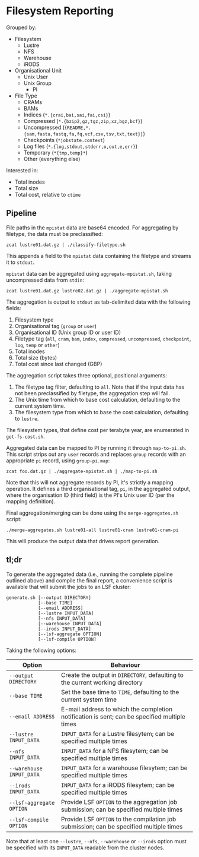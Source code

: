 # Filesystem Reporting

Grouped by:

* Filesystem
  * Lustre
  * NFS
  * Warehouse
  * iRODS
* Organisational Unit
  * Unix User
  * Unix Group
    * PI
* File Type
  * CRAMs
  * BAMs
  * Indices (`*.{crai,bai,sai,fai,csi}`)
  * Compressed (`*.{bzip2,gz,tgz,zip,xz,bgz,bcf}`)
  * Uncompressed (`{README,*.{sam,fasta,fastq,fa,fq,vcf,csv,tsv,txt,text}}`)
  * Checkpoints (`*jobstate.context`)
  * Log files (`*.{log,stdout,stderr,o,out,e,err}`)
  * Temporary (`*{tmp,temp}*`)
  * Other (everything else)

Interested in:

* Total inodes
* Total size
* Total cost, relative to `ctime`

## Pipeline

File paths in the `mpistat` data are base64 encoded. For aggregating by
filetype, the data must be preclassified:

    zcat lustre01.dat.gz | ./classify-filetype.sh

This appends a field to the `mpistat` data containing the filetype and
streams it to `stdout`.

`mpistat` data can be aggregated using `aggregate-mpistat.sh`, taking
uncompressed data from `stdin`:

    zcat lustre01.dat.gz lustre02.dat.gz | ./aggregate-mpistat.sh

The aggregation is output to `stdout` as tab-delimited data with the
following fields:

1. Filesystem type
2. Organisational tag (`group` or `user`)
3. Organisational ID (Unix group ID or user ID)
4. Filetype tag (`all`, `cram`, `bam`, `index`, `compressed`,
   `uncompressed`, `checkpoint`, `log`, `temp` or `other`)
5. Total inodes
6. Total size (bytes)
7. Total cost since last changed (GBP)

The aggregation script takes three optional, positional arguments:

1. The filetype tag filter, defaulting to `all`. Note that if the input
   data has not been preclassified by filetype, the aggregation step
   will fail.
2. The Unix time from which to base cost calculation, defaulting to the
   current system time.
3. The filesystem type from which to base the cost calculation,
   defaulting to `lustre`.

The filesystem types, that define cost per terabyte year, are enumerated
in `get-fs-cost.sh`.

Aggregated data can be mapped to PI by running it through `map-to-pi.sh`.
This script strips out any `user` records and replaces `group` records
with an appropriate `pi` record, using `group-pi.map`:

    zcat foo.dat.gz | ./aggregate-mpistat.sh | ./map-to-pi.sh

Note that this will not aggregate records by PI, it's strictly a mapping
operation. It defines a third organisational tag, `pi`, in the
aggregated output, where the organisation ID (third field) is the PI's
Unix user ID (per the mapping definition).

Final aggregation/merging can be done using the `merge-aggregates.sh`
script:

    ./merge-aggregates.sh lustre01-all lustre01-cram lustre01-cram-pi

This will produce the output data that drives report generation.

## tl;dr

To generate the aggregated data (i.e., running the complete pipeline
outlined above) and compile the final report, a convenience script is
available that will submit the jobs to an LSF cluster:

    generate.sh [--output DIRECTORY]
                [--base TIME]
                [--email ADDRESS]
                [--lustre INPUT_DATA]
                [--nfs INPUT_DATA]
                [--warehouse INPUT_DATA]
                [--irods INPUT_DATA]
                [--lsf-aggregate OPTION]
                [--lsf-compile OPTION]

Taking the following options:

Option                   | Behaviour
------------------------ | --------------------------------------------------------
`--output DIRECTORY`     | Create the output in `DIRECTORY`, defaulting to the current working directory
`--base TIME`            | Set the base time to `TIME`, defaulting to the current system time
`--email ADDRESS`        | E-mail address to which the completion notification is sent; can be specified multiple times
`--lustre INPUT_DATA`    | `INPUT_DATA` for a Lustre filesytem; can be specified multiple times
`--nfs INPUT_DATA`       | `INPUT_DATA` for a NFS filesytem; can be specified multiple times
`--warehouse INPUT_DATA` | `INPUT_DATA` for a warehouse filesytem; can be specified multiple times
`--irods INPUT_DATA`     | `INPUT_DATA` for a iRODS filesytem; can be specified multiple times
`--lsf-aggregate OPTION` | Provide LSF `OPTION` to the aggregation job submission; can be specified multiple times
`--lsf-compile OPTION`   | Provide LSF `OPTION` to the compilation job submission; can be specified multiple times

Note that at least one `--lustre`, `--nfs`, `--warehouse` or `--irods`
option must be specified with its `INPUT_DATA` readable from the cluster
nodes.

